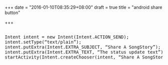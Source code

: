 +++
date = "2016-01-10T08:35:29+08:00"
draft = true
title = "android share button"

+++



<pre>     
Intent intent = new Intent(Intent.ACTION_SEND);
intent.setType(“text/plain”);
intent.putExtra(Intent.EXTRA_SUBJECT, “Share A SongStory”);
intent.putExtra(Intent.EXTRA_TEXT, “The status update text”);
startActivity(Intent.createChooser(intent, “Share A SongStory”));
</pre>